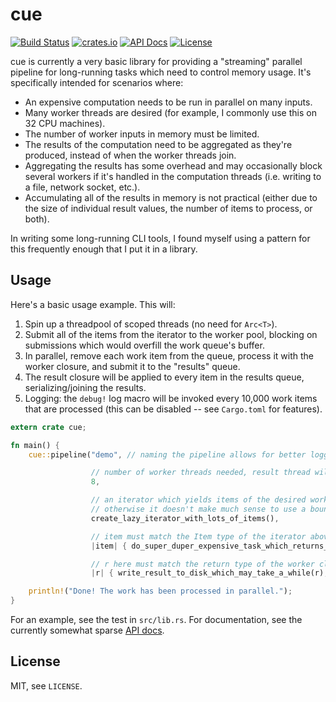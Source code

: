 # cue

[![Build Status](https://img.shields.io/travis/dikaiosune/cue/master.svg?style=flat-square)](https://travis-ci.org/dikaiosune/cue) [![crates.io](https://img.shields.io/crates/v/cue.svg?style=flat-square)](https://crates.io/crates/cue/) [![API Docs](https://img.shields.io/badge/API-docs-blue.svg?style=flat-square)](https://dikaiosune.github.io/cue) [![License](https://img.shields.io/badge/license-MIT-lightgray.svg?style=flat-square)](https://github.com/dikaiosune/cue/blob/master/LICENSE)

cue is currently a very basic library for providing a "streaming" parallel pipeline for long-running tasks which need to control memory usage. It's specifically intended for scenarios where:

* An expensive computation needs to be run in parallel on many inputs.
* Many worker threads are desired (for example, I commonly use this on 32 CPU machines).
* The number of worker inputs in memory must be limited.
* The results of the computation need to be aggregated as they're produced, instead of when the worker threads join.
* Aggregating the results has some overhead and may occasionally block several workers if it's handled in the computation threads (i.e. writing to a file, network socket, etc.).
* Accumulating all of the results in memory is not practical (either due to the size of individual result values, the number of items to process, or both).

In writing some long-running CLI tools, I found myself using a pattern for this frequently enough that I put it in a library.

## Usage

Here's a basic usage example. This will:

1. Spin up a threadpool of scoped threads (no need for `Arc<T>`).
2. Submit all of the items from the iterator to the worker pool, blocking on submissions which would overfill the work queue's buffer.
3. In parallel, remove each work item from the queue, process it with the worker closure, and submit it to the "results" queue.
4. The result closure will be applied to every item in the results queue, serializing/joining the results.
5. Logging: the `debug!` log macro will be invoked every 10,000 work items that are processed (this can be disabled -- see `Cargo.toml` for features).

```rust
extern crate cue;

fn main() {
    cue::pipeline("demo", // naming the pipeline allows for better logging if multiple are running

                  // number of worker threads needed, result thread will be spun up in addition
                  8,

                  // an iterator which yields items of the desired work type -- should be lazy
                  // otherwise it doesn't make much sense to use a bounded work queue
                  create_lazy_iterator_with_lots_of_items(),

                  // item must match the Item type of the iterator above
                  |item| { do_super_duper_expensive_task_which_returns_result(item) },

                  // r here must match the return type of the worker closure
                  |r| { write_result_to_disk_which_may_take_a_while(r); });

    println!("Done! The work has been processed in parallel.");
}
```

For an example, see the test in `src/lib.rs`. For documentation, see the currently somewhat sparse [API docs](https://dikaiosune.github.io/cue).

## License

MIT, see `LICENSE`.
